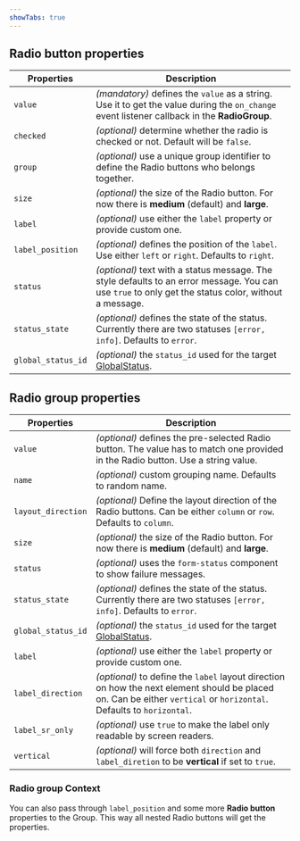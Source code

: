 ```yaml
---
showTabs: true
---
```


## Radio button properties

| Properties         | Description                                                                                                                                          |
| ------------------ | ---------------------------------------------------------------------------------------------------------------------------------------------------- |
| `value`            | _(mandatory)_ defines the `value` as a string. Use it to get the value during the `on_change` event listener callback in the **RadioGroup**.         |
| `checked`          | _(optional)_ determine whether the radio is checked or not. Default will be `false`.                                                                 |
| `group`            | _(optional)_ use a unique group identifier to define the Radio buttons who belongs together.                                                         |
| `size`             | _(optional)_ the size of the Radio button. For now there is **medium** (default) and **large**.                                                      |
| `label`            | _(optional)_ use either the `label` property or provide custom one.                                                                                  |
| `label_position`   | _(optional)_ defines the position of the `label`. Use either `left` or `right`. Defaults to `right`.                                                 |
| `status`           | _(optional)_ text with a status message. The style defaults to an error message. You can use `true` to only get the status color, without a message. |
| `status_state`     | _(optional)_ defines the state of the status. Currently there are two statuses `[error, info]`. Defaults to `error`.                                 |
| `global_status_id` | _(optional)_ the `status_id` used for the target [GlobalStatus](/uilib/components/global-status).                                                    |

## Radio group properties

| Properties         | Description                                                                                                                                                          |
| ------------------ | -------------------------------------------------------------------------------------------------------------------------------------------------------------------- |
| `value`            | _(optional)_ defines the pre-selected Radio button. The value has to match one provided in the Radio button. Use a string value.                                     |
| `name`             | _(optional)_ custom grouping name. Defaults to random name.                                                                                                          |
| `layout_direction` | _(optional)_ Define the layout direction of the Radio buttons. Can be either `column` or `row`. Defaults to `column`.                                                |
| `size`             | _(optional)_ the size of the Radio button. For now there is **medium** (default) and **large**.                                                                      |
| `status`           | _(optional)_ uses the `form-status` component to show failure messages.                                                                                              |
| `status_state`     | _(optional)_ defines the state of the status. Currently there are two statuses `[error, info]`. Defaults to `error`.                                                 |
| `global_status_id` | _(optional)_ the `status_id` used for the target [GlobalStatus](/uilib/components/global-status).                                                                    |
| `label`            | _(optional)_ use either the `label` property or provide custom one.                                                                                                  |
| `label_direction`  | _(optional)_ to define the `label` layout direction on how the next element should be placed on. Can be either `vertical` or `horizontal`. Defaults to `horizontal`. |
| `label_sr_only`    | _(optional)_ use `true` to make the label only readable by screen readers.                                                                                           |
| `vertical`         | _(optional)_ will force both `direction` and `label_diretion` to be **vertical** if set to `true`.                                                                   |

### Radio group Context

You can also pass through `label_position` and some more **Radio button** properties to the Group. This way all nested Radio buttons will get the properties.
